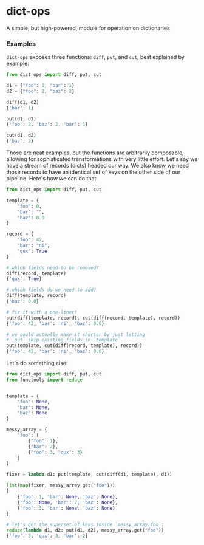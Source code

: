 # dict-ops
A simple, but high-powered, module for operation on dictionaries

### Examples
`dict-ops` exposes three functions: `diff`, `put`, and `cut`, 
best explained by example:

```python
from dict_ops import diff, put, cut

d1 = {"foo": 1, "bar": 1}
d2 = {"foo": 2, "baz": 2}

diff(d1, d2)
{'bar': 1}

put(d1, d2)
{'foo': 2, 'baz': 2, 'bar': 1}

cut(d1, d2)
{'baz': 2}
```

Those are neat examples, but the functions are arbitrarily
composable, allowing for sophisticated transformations with
very little effort. Let's say we have a stream of records
(dicts) headed our way. We also know we need those records
to have an identical set of keys on the other side of our
pipeline. Here's how we can do that:

```python
from dict_ops import diff, put, cut

template = {
    "foo": 0,
    "bar": "",
    "baz": 0.0
}

record = {
    "foo": 42,
    "bar": "ni",
    "qux": True
}

# which fields need to be removed?
diff(record, template)
{'qux': True}

# which fields do we need to add?
diff(template, record)
{'baz': 0.0}

# fix it with a one-liner!
put(diff(template, record), cut(diff(record, template), record))
{'foo': 42, 'bar': 'ni', 'baz': 0.0}

# we could actually make it shorter by just letting
# `put` skip existing fields in `template`
put(template, cut(diff(record, template), record))
{'foo': 42, 'bar': 'ni', 'baz': 0.0}
```

Let's do something else:

```python
from dict_ops import diff, put, cut
from functools import reduce


template = {
    "foo": None,
    "bar": None,
    "baz": None
}

messy_array = {
    "foo": [
        {"foo": 1},
        {"bar": 2},
        {"foo": 3, "qux": 3}
    ]
}

fixer = lambda d1: put(template, cut(diff(d1, template), d1))

list(map(fixer, messy_array.get("foo")))
[
    {'foo': 1, 'bar': None, 'baz': None},
    {'foo': None, 'bar': 2, 'baz': None},
    {'foo': 3, 'bar': None, 'baz': None}
]

# let's get the superset of keys inside `messy_array.foo`:
reduce(lambda d1, d2: put(d1, d2), messy_array.get("foo"))
{'foo': 3, 'qux': 3, 'bar': 2}
```
